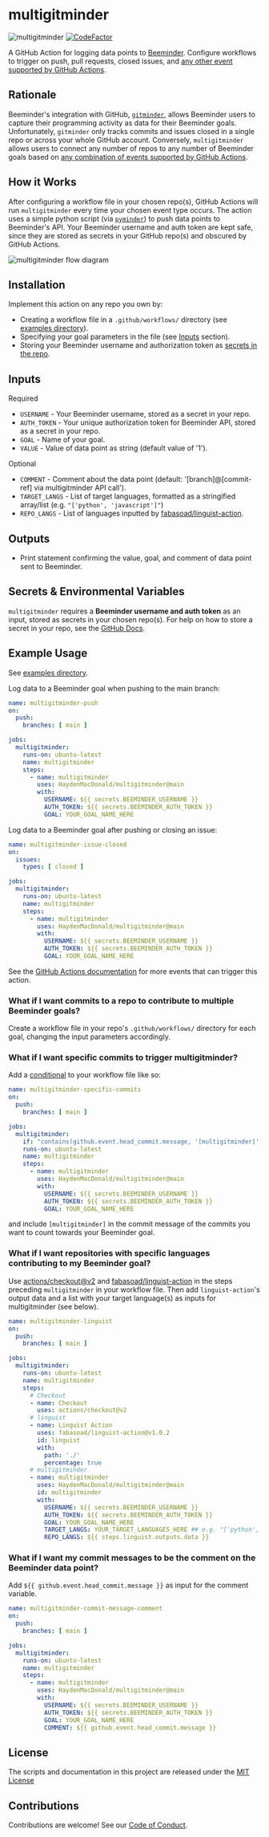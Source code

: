 # multigitminder

![multigitminder](https://github.com/HaydenMacDonald/multigitminder/actions/workflows/multigitminder.yml/badge.svg)
[![CodeFactor](https://www.codefactor.io/repository/github/haydenmacdonald/multigitminder/badge)](https://www.codefactor.io/repository/github/haydenmacdonald/multigitminder)

A GitHub Action for logging data points to [Beeminder](https://www.beeminder.com/home). Configure workflows to trigger on push, pull requests, closed issues, and [any other event supported by GitHub Actions](https://docs.github.com/en/actions/reference/events-that-trigger-workflows).

## Rationale

Beeminder's integration with GitHub, [`gitminder`](https://www.beeminder.com/gitminder), allows Beeminder users to capture their programming activity as data for their Beeminder goals. Unfortunately, `gitminder` only tracks commits and issues closed in a single repo or across your whole GitHub account. Conversely, `multigitminder` allows users to connect any number of repos to any number of Beeminder goals based on [any combination of events supported by GitHub Actions](https://docs.github.com/en/actions/reference/events-that-trigger-workflows).  

## How it Works

After configuring a workflow file in your chosen repo(s), GitHub Actions will run `multigitminder` every time your chosen event type occurs. The action uses a simple python script (via [`pyminder`](https://github.com/narthur/pyminder)) to push data points to Beeminder's API. Your Beeminder username and auth token are kept safe, since they are stored as secrets in your GitHub repo(s) and obscured by GitHub Actions.

<img src="/img/multigitminder-diagram.png" alt="multigitminder flow diagram">


## Installation

Implement this action on any repo you own by:
- Creating a workflow file in a `.github/workflows/` directory (see [examples directory](/examples)).
- Specifying your goal parameters in the file (see [Inputs](#Inputs) section).
- Storing your Beeminder username and authorization token as [secrets in the repo](#secrets--environmental-variables).

## Inputs
Required
- `USERNAME` - Your Beeminder username, stored as a secret in your repo.
- `AUTH_TOKEN` - Your unique authorization token for Beeminder API, stored as a secret in your repo.
- `GOAL` - Name of your goal.
- `VALUE` - Value of data point as string (default value of '1').

Optional
- `COMMENT` - Comment about the data point (default: '[branch]@[commit-ref] via multigitminder API call').
- `TARGET_LANGS` - List of target languages, formatted as a stringified array/list (e.g. `"['python', 'javascript']"`)
- `REPO_LANGS` - List of languages inputted by [fabasoad/linguist-action](https://github.com/marketplace/actions/linguist-action). 

## Outputs
- Print statement confirming the value, goal, and comment of data point sent to Beeminder.

## Secrets & Environmental Variables

`multigitminder` requires a **Beeminder username and auth token** as an input, stored as secrets in your chosen repo(s). For help on how to store a secret in your repo, see the [GitHub Docs](https://docs.github.com/en/actions/reference/encrypted-secrets#creating-encrypted-secrets-for-a-repository).

## Example Usage

See [examples directory](/examples).

Log data to a Beeminder goal when pushing to the main branch:
```yaml:examples/multigitminder-push.yml
name: multigitminder-push
on:
  push:
    branches: [ main ]

jobs:
  multigitminder:
    runs-on: ubuntu-latest
    name: multigitminder
    steps:
      - name: multigitminder
        uses: HaydenMacDonald/multigitminder@main
        with:
          USERNAME: ${{ secrets.BEEMINDER_USERNAME }}
          AUTH_TOKEN: ${{ secrets.BEEMINDER_AUTH_TOKEN }}
          GOAL: YOUR_GOAL_NAME_HERE
```

Log data to a Beeminder goal after pushing or closing an issue:
```yaml:examples/multigitminder-push-issue-closed.yml
name: multigitminder-issue-closed
on:
  issues:
    types: [ closed ]

jobs:
  multigitminder:
    runs-on: ubuntu-latest
    name: multigitminder
    steps:
      - name: multigitminder
        uses: HaydenMacDonald/multigitminder@main
        with:
          USERNAME: ${{ secrets.BEEMINDER_USERNAME }}
          AUTH_TOKEN: ${{ secrets.BEEMINDER_AUTH_TOKEN }}
          GOAL: YOUR_GOAL_NAME_HERE
```

See the [GitHub Actions documentation](https://docs.github.com/en/actions/reference/events-that-trigger-workflows) for more events that can trigger this action.

### What if I want commits to a repo to contribute to multiple Beeminder goals?

Create a workflow file in your repo's `.github/workflows/` directory for each goal, changing the input parameters accordingly.

### What if I want specific commits to trigger multigitminder?

Add a [conditional](https://docs.github.com/en/actions/reference/workflow-syntax-for-github-actions#jobsjob_idif) to your workflow file like so:

```yaml:examples/multigitminder-specific-commits.yml
name: multigitminder-specific-commits
on:
  push:
    branches: [ main ]

jobs:
  multigitminder:
    if: "contains(github.event.head_commit.message, '[multigitminder]')" ## THIS LINE HERE
    runs-on: ubuntu-latest
    name: multigitminder
    steps:
      - name: multigitminder
        uses: HaydenMacDonald/multigitminder@main
        with:
          USERNAME: ${{ secrets.BEEMINDER_USERNAME }}
          AUTH_TOKEN: ${{ secrets.BEEMINDER_AUTH_TOKEN }}
          GOAL: YOUR_GOAL_NAME_HERE
```
and include `[multigitminder]` in the commit message of the commits you want to count towards your Beeminder goal.

### What if I want repositories with specific languages contributing to my Beeminder goal?

Use [actions/checkout@v2](https://github.com/actions/checkout) and [fabasoad/linguist-action](https://github.com/marketplace/actions/linguist-action) in the steps preceding `multigitminder` in your workflow file. Then add `linguist-action`'s output data and a list with your target language(s) as inputs for multigitminder (see below). 

```yaml:examples/multigitminder-linguist.yml
name: multigitminder-linguist
on:
  push:
    branches: [ main ]

jobs:
  multigitminder:
    runs-on: ubuntu-latest
    name: multigitminder
    steps:
      # Checkout
      - name: Checkout
        uses: actions/checkout@v2
      # linguist
      - name: Linguist Action
        uses: fabasoad/linguist-action@v1.0.2
        id: linguist
        with:
          path: './'
          percentage: true
      # multigitminder
      - name: multigitminder
        uses: HaydenMacDonald/multigitminder@main
        id: multigitminder
        with:
          USERNAME: ${{ secrets.BEEMINDER_USERNAME }}
          AUTH_TOKEN: ${{ secrets.BEEMINDER_AUTH_TOKEN }}
          GOAL: YOUR_GOAL_NAME_HERE
          TARGET_LANGS: YOUR_TARGET_LANGUAGES_HERE ## e.g. "['python', 'dockerfile', 'javascript']" or simply Python
          REPO_LANGS: ${{ steps.linguist.outputs.data }}

```

### What if I want my commit messages to be the comment on the Beeminder data point?

Add `${{ github.event.head_commit.message }}` as input for the comment variable.

```yaml:examples/multigitminder-commit-message-comment.yml
name: multigitminder-commit-message-comment
on:
  push:
    branches: [ main ]

jobs:
  multigitminder:
    runs-on: ubuntu-latest
    name: multigitminder
    steps:
      - name: multigitminder
        uses: HaydenMacDonald/multigitminder@main
        with:
          USERNAME: ${{ secrets.BEEMINDER_USERNAME }}
          AUTH_TOKEN: ${{ secrets.BEEMINDER_AUTH_TOKEN }}
          GOAL: YOUR_GOAL_NAME_HERE
          COMMENT: ${{ github.event.head_commit.message }}
```

## License

The scripts and documentation in this project are released under the [MIT License](LICENSE)

## Contributions

Contributions are welcome! See our [Code of Conduct](/.github/CODE_OF_CONDUCT.md).
